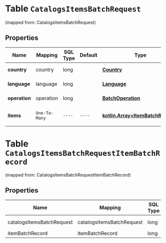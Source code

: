 
# Table `CatalogsItemsBatchRequest`
(mapped from: CatalogsItemsBatchRequest)

## Properties
Name | Mapping | SQL Type | Default | Type | Description | Notes
---- | ------- | -------- | ------- | ---- | ----------- | -----
**country** | country | long |  | [**Country**](Country.md) |  |  [optional] [foreignkey]
**language** | language | long |  | [**Language**](Language.md) |  |  [optional] [foreignkey]
**operation** | operation | long |  | [**BatchOperation**](BatchOperation.md) |  |  [optional] [foreignkey]
**items** | `One-To-Many` | `----` | `----`  | [**kotlin.Array&lt;ItemBatchRecord&gt;**](ItemBatchRecord.md) | Array with catalogs items |  [optional]





# **Table `CatalogsItemsBatchRequestItemBatchRecord`**
(mapped from: CatalogsItemsBatchRequestItemBatchRecord)

## Properties
Name | Mapping | SQL Type | Default | Type | Description | Notes
---- | ------- | -------- | ------- | ---- | ----------- | -----
catalogsItemsBatchRequest | catalogsItemsBatchRequest | long | | kotlin.Long | Primary Key | *one*
itemBatchRecord | itemBatchRecord | long | | kotlin.Long | Foreign Key | *many*



